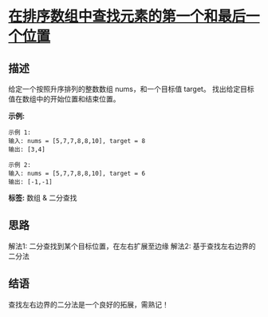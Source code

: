 # [ 在排序数组中查找元素的第一个和最后一个位置 ][title]

## 描述
给定一个按照升序排列的整数数组 nums，和一个目标值 target。
找出给定目标值在数组中的开始位置和结束位置。


**示例:**
```
示例 1:
输入: nums = [5,7,7,8,8,10], target = 8
输出: [3,4]

示例 2:
输入: nums = [5,7,7,8,8,10], target = 6
输出: [-1,-1]

```

**标签:**  数组 & 二分查找


## 思路
解法1: 二分查找到某个目标位置，在左右扩展至边缘
解法2: 基于查找左右边界的二分法

## 结语
  查找左右边界的二分法是一个良好的拓展，需熟记！
   
   
[title]: https://leetcode-cn.com/problems/find-first-and-last-position-of-element-in-sorted-array/
